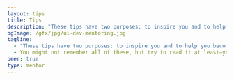 ```yaml
---
layout: tips
title: Tips
description: "These tips have two purposes: to inspire you and to help you become a better UI developer."
ogImage: /gfx/jpg/ui-dev-mentoring.jpg
tagline:
  - "These tips have two purposes: to inspire you and to help you become a better UI developer."
  - You might not remember all of these, but try to read it at least—you might find some the tips quite helpful.
beer: true
type: mentor
---
```


